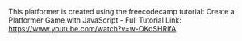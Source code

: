 This platformer is created using the freecodecamp tutorial: Create a Platformer Game with JavaScript - Full Tutorial 
Link: https://www.youtube.com/watch?v=w-OKdSHRlfA
